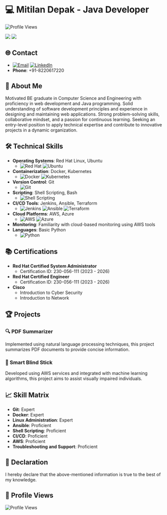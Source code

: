 # 💻 Mitilan Depak - Java Developer

![Profile Views](https://komarev.com/ghpvc/?username=mitilan02&color=blue)

<img src="https://cdn.dribbble.com/users/926537/screenshots/4502902/media/3f8bd37028526e0223e5fd780a318360.gif">

<img src="https://user-images.githubusercontent.com/73097560/115834477-dbab4500-a447-11eb-908a-139a6edaec5c.gif">





## 🌐 Contact
- [![Email](https://img.icons8.com/?size=100&id=EgRndDDLh8kS&format=png&color=000000)](mailto:mitilan02@gmail.com)  [![LinkedIn](https://img.icons8.com/?size=100&id=XRDimtpq5vCY&format=png&color=000000)](https://www.linkedin.com/in/mitilandepak)
- **Phone**: +91-8220617220

## 🚀 About Me
  Motivated BE graduate in Computer Science and Engineering with proficiency in web development and Java programming. Solid understanding of software development principles and experience in designing and maintaining web applications. Strong problem-solving skills, collaborative mindset, and a passion for continuous learning. Seeking an entry-level position to apply technical expertise and contribute to innovative projects in a dynamic organization.

## 🛠️ Technical Skills
- **Operating Systems**: Red Hat Linux, Ubuntu
  - ![Red Hat](https://img.icons8.com/?size=100&id=h2fWCnoQXWPf&format=png&color=DB0026) ![Ubuntu](https://img.icons8.com/?size=100&id=63208&format=png&color=000000)
- **Containerization**: Docker, Kubernetes
  - ![Docker](https://img.icons8.com/?size=100&id=bf6MKm9Uf7uu&format=png&color=000000) ![Kubernetes](https://img.icons8.com/?size=100&id=cvzmaEA4kC0o&format=png&color=000000)
- **Version Control**: Git
  - ![Git](https://img.icons8.com/?size=100&id=20906&format=png&color=000000)
- **Scripting**: Shell Scripting, Bash
  - ![Shell Scripting](https://img.icons8.com/?size=100&id=WbRVMGxHh74X&format=png&color=000000)
- **CI/CD Tools**: Jenkins, Ansible, Terraform
  - ![Jenkins](https://img.icons8.com/?size=100&id=39292&format=png&color=000000) ![Ansible](https://img.icons8.com/?size=100&id=SJNUZD3A4el4&format=png&color=000000) ![Terraform](https://img.icons8.com/?size=100&id=kEkT1u7zTDk5&format=png&color=000000)
- **Cloud Platforms**: AWS, Azure
  - ![AWS](https://img.icons8.com/?size=100&id=mHi46t5vguiz&format=png&color=000000) ![Azure](https://img.icons8.com/?size=100&id=VLKafOkk3sBX&format=png&color=000000)
- **Monitoring**: Familiarity with cloud-based monitoring using AWS tools
- **Languages**: Basic Python
  - ![Python](https://img.icons8.com/?size=100&id=YX03OUiHE3rz&format=png&color=000000)

## 📚 Certifications
- **Red Hat Certified System Administrator**
  - Certification ID: 230-056-111 (2023 - 2026)
- **Red Hat Certified Engineer**
  - Certification ID: 230-056-111 (2023 - 2026)
- **Cisco**
  - Introduction to Cyber Security
  - Introduction to Network

## 🏆 Projects
### 🔍 PDF Summarizer
Implemented using natural language processing techniques, this project summarizes PDF documents to provide concise information.

### 🦯 Smart Blind Stick
Developed using AWS services and integrated with machine learning algorithms, this project aims to assist visually impaired individuals.

## 📈 Skill Matrix
- **Git**: Expert
- **Docker**: Expert
- **Linux Administration**: Expert
- **Ansible**: Proficient
- **Shell Scripting**: Proficient
- **CI/CD**: Proficient
- **AWS**: Proficient
- **Troubleshooting and Support**: Proficient

## 📝 Declaration
I hereby declare that the above-mentioned information is true to the best of my knowledge.

## 🔗 Profile Views
![Profile Views](https://komarev.com/ghpvc/?username=mitilan02&color=blue)
